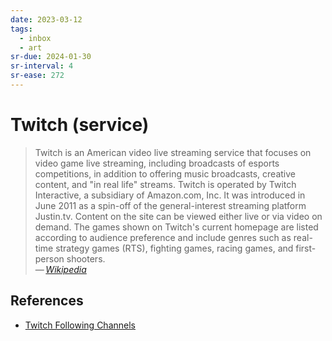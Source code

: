 ```yaml
---
date: 2023-03-12
tags:
  - inbox
  - art
sr-due: 2024-01-30
sr-interval: 4
sr-ease: 272
---
```


# Twitch (service)

> Twitch is an American video live streaming service that focuses on video game
> live streaming, including broadcasts of esports competitions, in addition to
> offering music broadcasts, creative content, and "in real life" streams.
> Twitch is operated by Twitch Interactive, a subsidiary of Amazon.com, Inc. It
> was introduced in June 2011 as a spin-off of the general-interest streaming
> platform Justin.tv. Content on the site can be viewed either live or via video
> on demand. The games shown on Twitch's current homepage are listed according
> to audience preference and include genres such as real-time strategy games
> (RTS), fighting games, racing games, and first-person shooters.\
> — <cite>[Wikipedia](https://en.wikipedia.org/wiki/Twitch_\(service\))</cite>

## References

- [Twitch Following Channels](https://www.twitch.tv/directory/following/channels)

